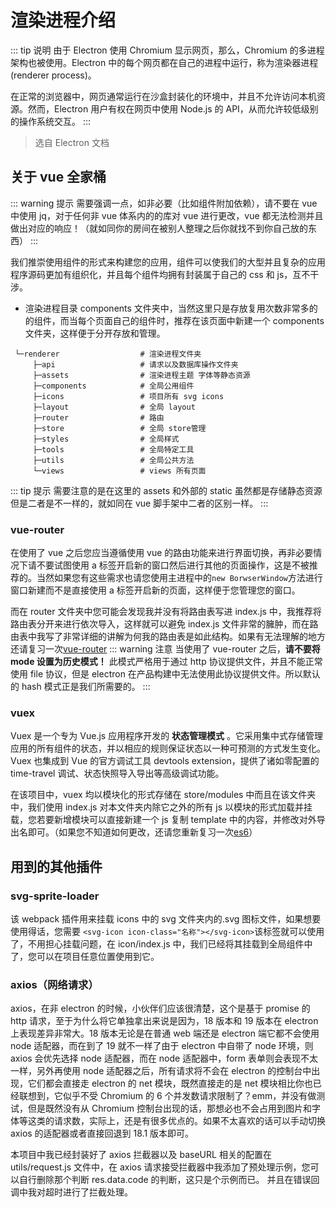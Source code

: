 # 渲染进程介绍

::: tip 说明
由于 Electron 使用 Chromium 显示网页，那么，Chromium 的多进程架构也被使用。Electron 中的每个网页都在自己的进程中运行，称为渲染器进程 (renderer process)。

在正常的浏览器中，网页通常运行在沙盒封装化的环境中，并且不允许访问本机资源。然而，Electron 用户有权在网页中使用 Node.js 的 API，从而允许较低级别的操作系统交互。
:::

> 选自 Electron 文档

## 关于 vue 全家桶

::: warning 提示
需要强调一点，如非必要（比如组件附加依赖），请不要在 vue 中使用 jq，对于任何非 vue 体系内的的库对 vue 进行更改，vue 都无法检测并且做出对应的响应！（就如同你的房间在被别人整理之后你就找不到你自己放的东西）
:::

我们推崇使用组件的形式来构建您的应用，组件可以使我们的大型并且复杂的应用程序源码更加有组织化，并且每个组件均拥有封装属于自己的 css 和 js，互不干涉。

- 渲染进程目录 components 文件夹中，当然这里只是存放复用次数非常多的的组件，而当每个页面自己的组件时，推荐在该页面中新建一个 components 文件夹，这样便于分开存放和管理。

```
 └─renderer                  # 渲染进程文件夹
     ├─api                   # 请求以及数据库操作文件夹
     ├─assets                # 渲染进程主题 字体等静态资源
     ├─components            # 全局公用组件
     ├─icons                 # 项目所有 svg icons
     ├─layout                # 全局 layout
     ├─router                # 路由
     ├─store                 # 全局 store管理
     ├─styles                # 全局样式
     ├─tools                 # 全局特定工具
     ├─utils                 # 全局公共方法
     └─views                 # views 所有页面
```

::: tip 提示
需要注意的是在这里的 assets 和外部的 static 虽然都是存储静态资源但是二者是不一样的，就如同在 vue 脚手架中二者的区别一样。
:::

### vue-router

在使用了 vue 之后您应当遵循使用 vue 的路由功能来进行界面切换，再非必要情况下请不要试图使用 a 标签开启新的窗口然后进行其他的页面操作，这是不被推荐的。当然如果您有这些需求也请您使用主进程中的`new BorwserWindow`方法进行窗口新建而不是直接使用 a 标签开启新的页面，这样便于您管理您的窗口。

而在 router 文件夹中您可能会发现我并没有将路由表写进 index.js 中，我推荐将路由表分开来进行依次导入，这样就可以避免 index.js 文件非常的臃肿，而在路由表中我写了非常详细的讲解为何我的路由表是如此结构。如果有无法理解的地方还请复习一次[vue-router](https://router.vuejs.org/zh/)
::: warning 注意
当使用了 vue-router 之后，**请不要将 mode 设置为历史模式！** 此模式严格用于通过 http 协议提供文件，并且不能正常使用 file 协议，但是 electron 在产品构建中无法使用此协议提供文件。所以默认的 hash 模式正是我们所需要的。
:::

### vuex

Vuex 是一个专为 Vue.js 应用程序开发的 **状态管理模式** 。它采用集中式存储管理应用的所有组件的状态，并以相应的规则保证状态以一种可预测的方式发生变化。Vuex 也集成到 Vue 的官方调试工具 devtools extension，提供了诸如零配置的 time-travel 调试、状态快照导入导出等高级调试功能。

在该项目中，vuex 均以模块化的形式存储在 store/modules 中而且在该文件夹中，我们使用 index.js 对本文件夹内除它之外的所有 js 以模块的形式加载并挂载，您若要新增模块可以直接新建一个 js 复制 template 中的内容，并修改对外导出名即可。（如果您不知道如何更改，还请您重新复习一次[es6](http://es6.ruanyifeng.com/)）

## 用到的其他插件

### svg-sprite-loader

该 webpack 插件用来挂载 icons 中的 svg 文件夹内的.svg 图标文件，如果想要使用得话，您需要
`<svg-icon icon-class="名称"></svg-icon>`该标签就可以使用了，不用担心挂载问题，在 icon/index.js 中，我们已经将其挂载到全局组件中了，您可以在项目任意位置使用到它。

### axios（网络请求）

axios，在非 electron 的时候，小伙伴们应该很清楚，这个是基于 promise 的 http 请求，至于为什么将它单独拿出来说是因为，18 版本和 19 版本在 electron 上表现差异非常大。18 版本无论是在普通 web 端还是 electron 端它都不会使用 node 适配器，而在到了 19 就不一样了由于 electron 中自带了 node 环境，则 axios 会优先选择 node 适配器，而在 node 适配器中，form 表单则会表现不太一样，另外再使用 node 适配器之后，所有请求将不会在 electron 的控制台中出现，它们都会直接走 electron 的 net 模块，既然直接走的是 net 模块相比你也已经联想到，它似乎不受 Chromium 的 6 个并发数请求限制了？emm，并没有做测试，但是既然没有从 Chromium 控制台出现的话，那想必也不会占用到图片和字体等这类的请求数，实际上，还是有很多优点的。如果不太喜欢的话可以手动切换 axios 的适配器或者直接回退到 18.1 版本即可。

本项目中我已经封装好了 axios 拦截器以及 baseURL 相关的配置在 utils/request.js 文件中，在 axios 请求接受拦截器中我添加了预处理示例，您可以自行删除那个判断 res.data.code 的判断，这只是个示例而已。
并且在错误回调中我对超时进行了拦截处理。
